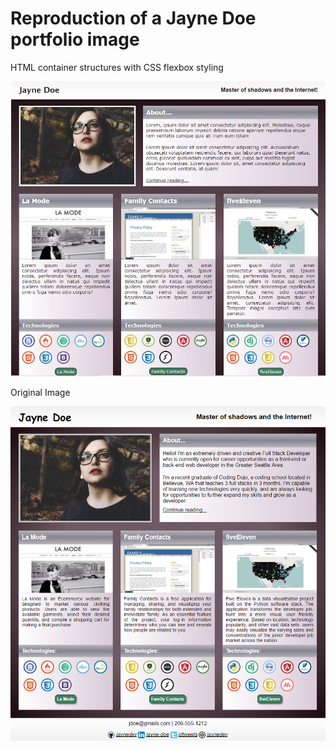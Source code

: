 <h1>Reproduction of a Jayne Doe portfolio image</h1>
<p>HTML container structures with CSS flexbox styling</p>
<img src="project_screenshot.JPG">
<p>Original Image</p>
<img src="original_portfolio.png">